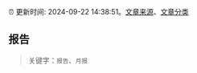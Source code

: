 :alarm_clock: 更新时间: 2024-09-22 14:38:51。[文章来源](/README.md)、[文章分类](/TAGS.md)

## 报告


> 关键字：`报告`、`月报`



